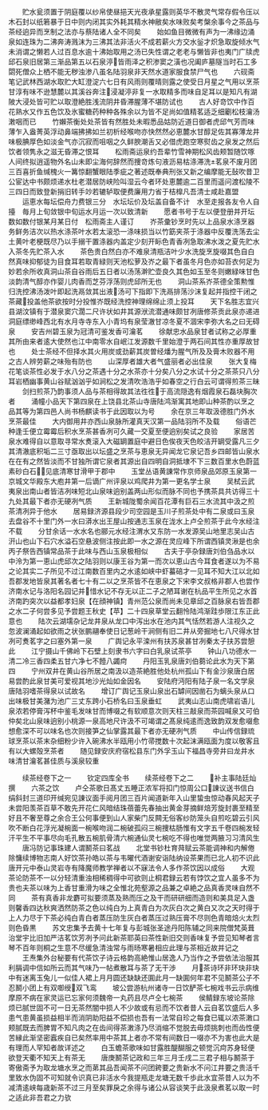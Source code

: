 <!-- { "loadSidebar": true } -->
　　贮水瓮须置于阴庭覆以纱帛使昼挹天光夜承星露则英华不散灵气常存假令压以木石封以纸箬暴于日中则内闭其实外耗其精水神敝矣水味败矣考槃余事今之茶品与茶经逈异而烹制之法亦与蔡陆诸人全不同矣
　　始如鱼目微微有声为一沸缘边涌泉如连珠为二沸奔涛溅沫为三沸其法非活火不成若薪火方交水釡才炽急取旋倾水气未消谓之懒若人过百息水逾十沸始取用之汤已失性谓之老老与懒皆非也夷门广牍虎邱石泉旧居第三渐品第五以石泉渟皆雨泽之积渗窦之潢也况阖庐墓隧当时石工多閟死僧众上栖不能无秽浊渗八虽名陆羽泉非天然水道家服食禁尸气也
　　六砚斋笔记武林西湖水取贮大缸澄淀六七日有风雨则覆晴则露之使受日月星之气用以烹茶甘淳有味不逊慧麓以其溪谷奔注浸凝渟非复一水取精多而味自足耳以是知凡有湖陂大浸处皆可贮以取澄絶胜浅流阴井昏滞腥薄不堪防试也
　　古人好竒饮中作百花熟水又作五色饮及氷蜜糖药种种各殊余以为皆不足尚如值精茗适乏细劚松枝瀹汤潄咽而已
　　竹嬾茶衡处处茶皆有然胜处未暇悉品姑防近道日御者虎邱气芳而味薄乍入盎菁英浮动鼻端拂拂如兰初析经喉吻亦快然然必恵麓水甘醇足佐其寡薄龙井味极腆厚色如淡金气亦沉寂而咀咽之久鲜腴潮舌又必借虎跑空寒熨齿之泉发之然后饮者领隽永之滋无昏滞之恨耳
　　松雨斋运泉约吾辈竹雪神期松风齿颊暂随饮啄人间终拟逍遥物外名山未即尘海何辞然而捜竒炼句液沥易枯涤滞洗茗泉不废月团三百喜折鱼缄槐火一篝惊翻蟹眼陆季疵之著述既奉典刑张又新之编摩能无鼔吹昔卫公宦达中书颇烦递水杜老潜居防峡险叫湿云今者环处恵麓逾二百里而遥问渡松陵不三四日而致登新捐旧转手竗若辘轳取便费廉用力省于桔橰凡吾清士咸赴嘉盟
　　运恵水每坛偿舟力费银三分　水坛坛价及坛盖自备不计　水至走报各友令人自擡　毎月上旬敛银中旬运水月运一次以致清新
　　愿者书号于左以便登册并开坛数如数付银某月某日付　松雨斋主人谨订
　　岕茶彚钞烹时先以上品泉水涤烹器务鲜务洁次以热水涤茶叶水若太滚恐一涤味损当以竹筯夹茶于涤器中反覆洗荡去尘土黄叶老梗既尽乃以手搦干置涤器内盖定少刻开眎色青香冽急取沸水泼之夏先贮水入茶冬先贮茶入水
　　茶色贵白然白亦不难泉清瓶洁叶少水洗旋烹旋啜其色自白然真味抑郁徒为目食耳若取青緑则天池松萝及岕之最下者虽冬月色亦如苔衣何足为妙若余所收真洞山茶自谷雨后五日者以汤荡澣贮壶良久其色如玉至冬则嫩緑味甘色淡韵清气醇亦作婴儿肉香而芝芬浮荡则虎邱所无也
　　洞山茶系岕茶德全策勲惟归洗控沸汤泼叶即起洗鬲敛其出液汤可下指即下洗鬲排荡沙沫复起并指控干闭之茶藏投盖他茶欲按时分投惟岕既经洗控神理绵绵止须上投耳
　　天下名胜志宜兴县湖汶镇有于潜泉窦穴濶二尺许状如井其源洑流潜通味颇甘冽唐修茶贡此泉亦递进洞庭缥缈峰西北有水月寺寺东入小青坞有泉莹澈甘凉冬夏不涸宋李弥大名之曰无碍泉
　　安吉州碧玉泉为冠清可鉴发香可瀹茗
　　徐献忠水品泉甘者试称之必厚重其所由来者逺大使然也江中南零水自岷江发源数千里始澄于两石间其性亦重厚故甘也
　　处士茶经不但择水其火用炭或劲薪其炭曽经燔为腥气所及及膏木败器不用之古人辨劳薪之味殆有防也
　　山深厚者雄大者气盛丽者必出佳泉
　　张大复梅花笔谈茶性必发于水八分之茶遇十分之水茶亦十分矣八分之水试十分之茶茶只八分耳岩栖幽事黄山谷赋汹汹乎如涧松之发清吹浩浩乎如春空之行白云可谓得煎茶三昧
　　剑扫煎茶乃韵事须人品与茶相得故其法徃徃于高流隠逸有烟霞泉石磊块胸次者
　　涌幢小品天下第四泉在上饶县北茶山寺唐陆鸿渐寓其地即山种茶酌以烹之品其等为第四邑人尚书杨麒读书于此因取以为号
　　余在京三年取汲德胜门外水烹茶最佳
　　大内御用井亦西山泉脉所灌真天汉第一品陆羽所不及载
　　俗语芒种逢壬便立霉霉后积水烹茶甚香冽可久藏一交夏至便逈别矣试之良验
　　家居苦泉水难得自以意取寻常水煑滚入大磁罁置庭中避日色俟夜天色皎洁开罁受露凡三夕其清澈底积垢二三寸亟取出以坛盛之烹茶与恵泉无异闻龙它泉记吾乡四邮皆山泉水在在有之然皆淡而不甘独所谓它泉者其源出自四明自洞抵埭不下三数百里水色蔚蓝素砂白石见底清寒甘滑甲于郡中
　　玉堂丛语黄諌常作京师泉品郊原玉泉第一京城文华殿东大庖井第一后谪广州评泉以鸡爬井为第一更名学士泉
　　吴栻云武夷泉出南山者皆洁冽味短北山泉味逈别盖两山形似而脉不同也予携茶具共访得三十九处其最下者亦无硬冽气质
　　王新城陇蜀余闻百花潭有巨石三水流其中汲之煎茶清冽异于他水
　　居易録济源县段少司空园是玉川子煎茶处中有二泉或曰玉泉去盘谷不十里门外一水曰漭水出王屋山按通志玉泉在泷水上卢仝煎茶于此今水经注不载
　　分甘余话一水水名也郦元水经注渭水又东防一水发源吴山地里志吴山古汧山也山下石穴水溢石空悬波侧注按此即一水之源在灵应峰下所谓西镇灵湫是也余丙子祭告西镇常品茶于此味与西山玉泉极相似
　　古夫于亭杂録唐刘伯刍品水以中泠为第一恵山虎邱次之陆羽则以康王谷为第一而次以恵山古今耳食者遂以为不易之论其实二子所见不过江南数百里内之水逺如峡中虾蟇碚才一见耳不知大江以北如吾郡发地皆泉其著名者七十有二以之烹茶皆不在恵泉之下宋李文叔格非郡人也尝作济南水记与洛阳名园记并惜水记不存无以正二子之陋耳谢在杭品平生所见之水首济南趵突次以益都孝妇泉【在顔神镇】青州范公泉而尚未见章邱之百脉泉右皆吾郡之水二子何尝多见予尝题王秋史【苹】二十四泉草堂云翻怜陆鸿渐跬歩限江东正此意也
　　陆次云湖壖杂记龙井泉从龙口中泻出水在池内其气恬然若游人注视久之忽波澜涌起如欲雨之状张鹏翮奉使日记葱岭干涧侧有旧二井从旁掘地七八尺得水甘冽可煑茗字之曰塞外第一泉
　　广舆记永平滦州有扶苏泉甚甘冽秦太子扶苏尝憩此
　　江宁摄山千佛岭下石壁上刻隶书六字曰白乳泉试茶亭
　　钟山八功德水一清二冷三香四柔五甘六净七不饐八蠲疴
　　丹阳玉乳泉唐刘伯蒭论此水为天下第四
　　宁州双井在黄山谷所居之南汲以造茶絶胜他处杭州孤山下有金沙泉唐白居易尝酌此泉甘美可爱视其地沙光灿如金因名
　　安陆府沔阳有陆子泉一名文学泉唐陆羽嗜茶得泉以试故名
　　增订广舆记玉泉山泉出石罅间因凿石为螭头泉从口出味极甘美潴为池广三丈东跨小石桥名曰玉泉垂虹
　　武夷山志山南虎啸岩语儿泉浓若停膏泻杯中鉴毛发味甘而博啜之有软顺意次则天柱三敲泉而茶园喊泉又可伯仲矣北山泉味逈别小桃源一泉高地尺许汲不可竭谓之髙泉纯逺而逸致韵双发愈啜愈想愈深不可以味名也次则接笋之仙掌露其最下者亦无硬冽气质
　　中山传信録琉球烹茶以茶末杂细粉少许入碗沸水半瓯用小竹帚搅数十次起沫满瓯面为度以敬客且有以大螺殻烹茶者
　　随见録安庆府宿松县东门外孚玉山下福昌寺旁井曰龙井水味清甘瀹茗甚佳质与溪泉较重




　　续茶经卷下之一
　　钦定四库全书
　　续茶经卷下之二
　　补主事陆廷灿撰
　　六茶之饮
　　卢仝茶歌日髙丈五睡正浓军将扣门惊周公口諌议送书信白绢斜封三道印开缄宛见諌议面手阅月团三百片闻道新年入山里蛰虫惊动春风起天子未尝阳羡茶百草不敢先开花仁风暗结珠蓓蕾先春抽出黄金芽摘鲜焙芳旋封裹至精至好且不奢至尊之余合王公何事便到山人家柴门反闗无俗客纱防笼头自煎吃碧云引风吹不断白花浮光凝椀面一椀喉吻润二椀破孤闷三椀捜枯肠惟有文字五千卷四椀发轻汗平生不平事尽向毛孔散五椀肌骨清六椀通仙灵七椀吃不得也唯觉两腋习习清风生
　　唐冯防记事珠建人谓鬭茶曰茗战
　　北堂书钞杜育荈赋云茶能调神和内解倦除慵续博物志南人好饮茶孙皓以茶与韦曜代酒谢安诣陆纳设茶果而已北人初不识此唐开元中泰山灵岩寺有降魔师教学禅者以不寐法令人多作茶饮因以成俗
　　大观茶论防茶不一以分轻清重浊相稀稠得中可欲则止桐君録云若有饽饮之宜人虽多不为贵也夫茶以味为上香甘重滑为味之全惟北苑壑源之品兼之卓絶之品真香灵味自然不同
　　茶有真香非龙麝可拟要须蒸及熟而压之及干而研研细而造则和美具足入盏则馨香四达秋爽洒然防茶之色以纯白为上真青白为次灰白次之黄白又次之天时得于上人力尽于下茶必纯白青白者蒸压防生灰白者蒸压过熟压膏不尽则色青暗焙火太烈则色昏黒
　　苏文忠集予去黄十七年复与彭城张圣途丹阳陈辅之同来院僧梵英葺治堂宇比旧加严洁茗饮芳冽予问此新茶耶英曰茶性新旧交则香味复予尝见知琴者言琴不百年则桐之生意不尽缓急清浊常与雨旸寒暑相应此理与茶相近故并记之
　　王焘集外台秘要有代茶饮子诗云格韵高絶惟山居逸人乃当作之予尝依法治服其利膈调中信如所云而其气味乃一帖煮散耳与茶了无干渉
　　月茶诗环非环玦非玦中有迷离玉兔儿一似佳人裙上月月圆还缺缺还圎此月一缺圎何年君不见鬭茶公子不忍鬭小团上有双啣绶双飞鸾
　　坡公尝游杭州诸寺一日饮酽茶七椀戏书云示病维摩原不病在家灵运已忘家何须魏帝一丸药且尽卢仝七椀茶
　　侯鲭録东坡论茶除烦已腻世固不可一日无茶然闇中损人不少故或有忌而不饮者昔人云自茗饮盛后人多患气患黄虽损益相半而消阴助阳益不偿损也吾有一法常自珍之每食已辄以浓茶潄口颊腻既去而脾胃不知凡肉之在齿间得茶潄涤乃尽消缩不觉脱去毋烦挑刺也而齿性便苦縁此渐坚密蠧疾自已矣然率用中茶其上者亦不常有间数日一啜亦不为害也此大是有理而人罕知者故详述之
　　白玉蟾茶歌味如甘露胜醍醐服之顿觉沉疴苏身轻便欲登天衢不知天上有茶无
　　唐庚鬭茶记政和三年三月壬戌二三君子相与鬭茶于寄傲斋予为取龙塘水烹之而苐其品吾闻茶不问团銙要之贵新水不问江井要之贵活千里致水伪固不可知就令识真已非活水今我提瓶走龙塘无数千歩此水宜茶昔人以为不减清逺峡每歳新茶不过三月至矣罪戾之余得与诸公从容谈笑于此汲泉煮茗以取一时之适此非吾君之力欤
